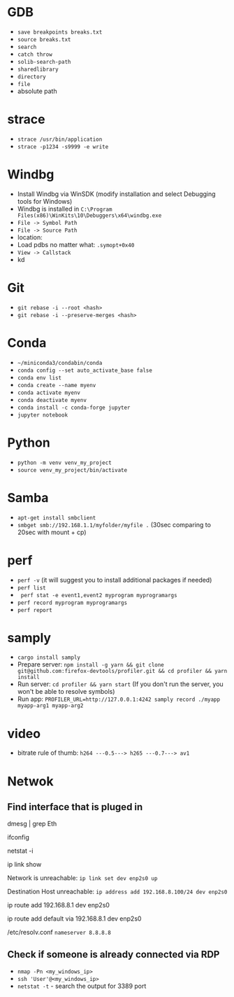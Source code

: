 # GDB
* `save breakpoints breaks.txt`
* `source breaks.txt`
* `search`
* `catch throw`
* `solib-search-path`
* `sharedlibrary`
* `directory`
* `file`
* absolute path

# strace
* `strace /usr/bin/application`
* `strace -p1234 -s9999 -e write`

# Windbg
* Install Windbg via WinSDK (modify installation and select Debugging tools for Windows)
* Windbg is installed in `C:\Program Files(x86)\WinKits\10\Debuggers\x64\windbg.exe`
* `File -> Symbol Path`
* `File -> Source Path`
* location:
* Load pdbs no matter what: `.symopt+0x40`
* `View -> Callstack`
* kd

# Git
* `git rebase -i --root <hash>`
* `git rebase -i --preserve-merges <hash>`

# Conda
* ```~/miniconda3/condabin/conda```
* ```conda config --set auto_activate_base false```
* ```conda env list```
* ```conda create --name myenv```
* ```conda activate myenv```
* ```conda deactivate myenv```
* ```conda install -c conda-forge jupyter```
* ```jupyter notebook```

# Python
* ```python -m venv venv_my_project```
* ```source venv_my_project/bin/activate```

# Samba
* ``` apt-get install smbclient ```
* ``` smbget smb://192.168.1.1/myfolder/myfile . ``` (30sec comparing to 20sec with mount + cp)

# perf
* ``` perf -v ``` (it will suggest you to install additional packages if needed)
* ``` perf list ```
* ``` perf stat -e event1,event2 myprogram myprogramargs```
* ``` perf record myprogram myprogramargs ```
* ``` perf report ```

# samply

* ```cargo install samply```
* Prepare server: ```npm install -g yarn && git clone git@github.com:firefox-devtools/profiler.git && cd profiler && yarn install```
* Run server: ```cd profiler && yarn start``` (If you don't run the server, you won't be able to resolve symbols)
* Run app: ```PROFILER_URL=http://127.0.0.1:4242 samply record ./myapp myapp-arg1 myapp-arg2```

# video

* bitrate rule of thumb: ```h264 ---0.5---> h265 ---0.7---> av1```

# Netwok

## Find interface that is pluged in

dmesg | grep Eth

ifconfig

netstat -i

ip link show

Network is unreachable: ```ip link set dev enp2s0 up```


Destination Host unreachable: ```ip address add 192.168.8.100/24 dev enp2s0```

ip route add 192.168.8.1 dev enp2s0

ip route add default via 192.168.8.1 dev enp2s0

/etc/resolv.conf `nameserver 8.8.8.8`

## Check if someone is already connected via RDP

* `nmap -Pn <my_windows_ip>`
* `ssh 'User'@<my_windows_ip>`
* `netstat -t` - search the output for 3389 port

